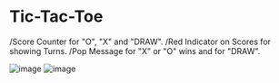# Tic-Tac-Toe
/Score Counter for "O", "X" and "DRAW".
/Red Indicator on Scores for showing Turns.
/Pop Message for "X" or "O" wins and for "DRAW". 

![image](https://github.com/Moat6/Tic-Tac-Toe/assets/113278199/01fa4c3a-f872-49cc-9180-97fa74b36a9a)
![image](https://github.com/Moat6/Tic-Tac-Toe/assets/113278199/3e96b3fd-67cf-472a-a7ce-aabb6574c85b)
